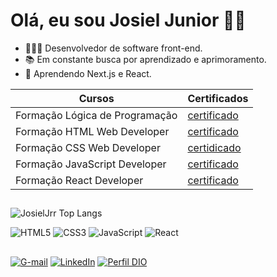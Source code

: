 # Olá, eu sou Josiel Junior ✌🏻
- 👨🏻‍💻 Desenvolvedor de software front-end.
- 📚 Em constante busca por aprendizado e aprimoramento.
- 🌱 Aprendendo Next.js e React.


| Cursos | Certificados |
|--------|--------------|
| Formação Lógica de Programação | [certificado](https://hermes.dio.me/certificates/BXGIQQHL.pdf) |
| Formação HTML Web Developer | [certificado](https://hermes.dio.me/certificates/6CCBFBCF.pdf) |
| Formação CSS Web Developer | [certidicado](https://hermes.dio.me/certificates/ZGHUG5WV.pdf) |
| Formação JavaScript Developer | [certificado](https://hermes.dio.me/certificates/ZSXV1KZT.pdf) |
| Formação React Developer | [certificado](https://hermes.dio.me/certificates/5Y0WKA7I.pdf) |

##

![JosielJrr Top Langs](https://github-readme-stats.vercel.app/api/top-langs/?username=JosielJrr&layout=compact&theme=merko)

![HTML5](https://img.shields.io/badge/HTML5-E34F26?style=for-the-badge&logo=html5&logoColor=white)
![CSS3](https://img.shields.io/badge/CSS3-1572B6?style=for-the-badge&logo=css3&logoColor=white)
![JavaScript](https://img.shields.io/badge/JavaScript-F7DF1E?style=for-the-badge&logo=javascript&logoColor=black)
![React](https://img.shields.io/badge/React-20232A?style=for-the-badge&logo=react&logoColor=61DAFB)

##

[![G-mail](https://img.shields.io/badge/Gmail-D14836?style=for-the-badge&logo=gmail&logoColor=white)](mailto:JosielJrr.dev@gmail.com)
[![LinkedIn](https://img.shields.io/badge/LinkedIn-0077B5?style=for-the-badge&logo=linkedin&logoColor=white)](https://www.linkedin.com/in/josiel-alves/)
[![Perfil DIO](https://img.shields.io/badge/-Meu%20Perfil%20na%20DIO-30A3DC?style=for-the-badge)](https://web.dio.me/users/josieljj100)

